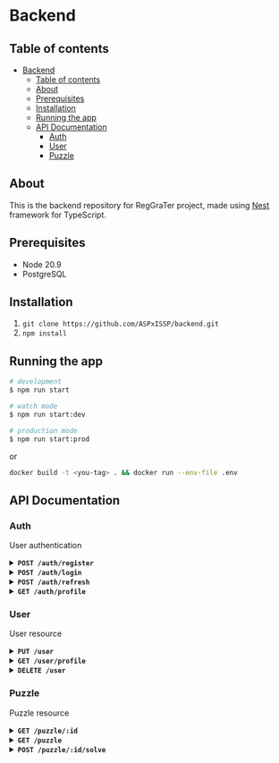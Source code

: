 # Backend

## Table of contents  
- [Backend](#backend)
  - [Table of contents](#table-of-contents)
  - [About](#about)
  - [Prerequisites](#prerequisites)
  - [Installation](#installation)
  - [Running the app](#running-the-app)
  - [API Documentation](#api-documentation)
    - [Auth](#auth)
    - [User](#user)
    - [Puzzle](#puzzle)

## About
This is the backend repository for RegGraTer project, made using [Nest](https://github.com/nestjs/nest) framework for TypeScript.

## Prerequisites
* Node 20.9
* PostgreSQL

## Installation

1. `git clone https://github.com/ASPxISSP/backend.git`
2. `npm install`

## Running the app

```bash
# development
$ npm run start

# watch mode
$ npm run start:dev

# production mode
$ npm run start:prod
```
or 
```bash
docker build -t <you-tag> . && docker run --env-file .env
```

## API Documentation

### Auth

User authentication

<details>
<summary><strong><code>POST /auth/register</code></strong></summary>

<br/>

Register new user

**Body**
```json
{
    "email": "email@example.com",
    "password": "passwd!1",
    "name": "Magical User",
}
```

**Response**

* **201** - user created
```json
{
    "message": "User created successfully"
}
```
* **400** - validation error
```json
{
    "message": <error message> | [<error messages>],
    "error": <error>,
    "statusCode": 400
}
```

</details>

<details>
<summary><strong><code>POST /auth/login</code></strong></summary>

<br/>

Login user

**Body**
```json
{
    "email": "email@example.com",
    "password": "passwd!1",
}
```

**Response**

* **200**
```json
{
    "accessToken": <token>,
    "refreshToken": <token>
}
```

* **401** - Unauthorized
```json
{
    "message": "Unauthorized",
    "statusCode": 401
}
```

</details>

<details>
<summary><strong><code>POST /auth/refresh</code></strong></summary>

<br/>

Refresh access token

**Body**
```json
{
    "refreshToken": <refresh token>
}
```

**Response**

* **200**
```json
{
    "accessToken": <access token>,
    "refreshToken": <refresh token>
}
```

* **400** - validation error
```json
{
    "error": "Bad Request",
    "statusCode": 400
}
```

* **401** - Unauthorized
```json
{
    "error": "Unauthorized",
    "statusCode": 401
}
```

</details>

<details>
<summary><strong><code>GET /auth/profile</code></strong></summary>

<br/>

Get user profile

**Headers**
```
Authorization: Bearer <access token>
```

**Response**

* **200**
```json
{
    "id": "22da87a9-55cd-49fd-9ed1-adb3602b0b01",
    "email": "test2@test.com",
    "name": "user2",
    "imageId": 0,
    "score": 0
}
```

* **401** - Unauthorized
```json
{
    "error": "Unauthorized",
    "statusCode": 401
}
```

</details>

### User

User resource

<details>
<summary><strong><code>PUT /user</code></strong></summary>

<br/>

Update user profile

**Headers**
```
Authorization: Bearer <access token>
```

**Response**

* **200**
```json
{
    "id": "22da87a9-55cd-49fd-9ed1-adb3602b0b01",
    "email": "test1@test.com",
    "password": "$2b$10$bEnzCbU0y0g7fE0BHxVVm.3aa03.oC5hgJMGlzpiOOGVWqTt49x46",
    "name": "user2",
    "score": 0,
    "imageId": 0,
    "createdAt": "2023-11-09T11:34:27.742Z",
    "updatedAt": "2023-12-14T11:11:05.490Z"
}
```

* **400** - Bad Request
```json
{
    "message": [
        <error message>
    ],
    "error": "Bad Request",
    "statusCode": 400
}
```

* **401** - Unauthorized
```json
{
    "error": "Unauthorized",
    "statusCode": 401
}
```

</details>

<details>
<summary><strong><code>GET /user/profile</code></strong></summary>

<br/>

Get user profile

**Headers**
```
Authorization: Bearer <access token>
```

**Response**

* **200**
```json
{
    "id": "22da87a9-55cd-49fd-9ed1-adb3602b0b01",
    "email": "test2@test.com",
    "name": "user2",
    "imageId": 0,
    "score": 0
}
```

* **400** - Bad Request
```json
{
    "message": [
        <error message>
    ],
    "error": "Bad Request",
    "statusCode": 400
}
```

* **401** - Unauthorized
```json
{
    "error": "Unauthorized",
    "statusCode": 401
}
```

</details>


<details>
<summary><strong><code>DELETE /user</code></strong></summary>

<br/>

Delete user

**Headers**
```
Authorization: Bearer <access token>
```

**Response**

* **204**


* **400** - Bad Request
```json
{
    "message": [
        <error message>
    ],
    "error": "Bad Request",
    "statusCode": 400
}
```

* **401** - Unauthorized
```json
{
    "error": "Unauthorized",
    "statusCode": 401
}
```

</details>

### Puzzle

Puzzle resource

<details>
<summary><strong><code>GET /puzzle/:id</code></strong></summary>

<br/>

Get puzzle

**Params**

* `id` - int

**Response**

* **200**
```json
{
    "id": 1,
    "solution": "solution",
    "difficulty": "MEDIUM",
    "latitude": 51.110252,
    "longitude": 17.030915,
    "address": "Rynek",
    "city": "Wrocław",
    "imageUri": "s3://bucket/image"
}
```

* **400** - Bad Request
```json
{
    "message": [
        <error message>
    ],
    "error": "Bad Request",
    "statusCode": 400
}
```

</details>

<details>
<summary><strong><code>GET /puzzle</code></strong></summary>

<br/>

Get list of puzzles

**Query params**

* `size` - int, 1-100 (default 10)
* `page` - int, min 1 (default 1)
* `city` - string (default empty)

**Response**

* **200**
```json
{
    "data": [
        {
            "id": 1,
            "solution": "solution",
            "difficulty": "MEDIUM",
            "latitude": 51.110252,
            "longitude": 17.030915,
            "address": "Rynek 13, 50-003 Wrocław",
            "city": "Wrocław",
            "imageUri": "s3://bucket/image"
        },
        ...
    ],
    "meta": {
        "page": 1,
        "size": 10,
        "total": 1
    }
}
```

* **400** - Bad Request
```json
{
    "message": [
        <error message>
    ],
    "error": "Bad Request",
    "statusCode": 400
}
```

</details>

<details>
<summary><strong><code>POST /puzzle/:id/solve</code></strong></summary>

<br/>

Solve a puzzle

**Headers**
```
Authorization: Bearer <access token>
```

**Params**

* `id` - int

**Body**
```json
{
    "solution": "solution",
    "latitude": 51.110316,
    "longitude": 17.030929
}
```

**Response**

* **204**
```json
{
    "score": 20
}
```

* **400** - Bad Request
```json
{
    "message": [
        <error message>
    ],
    "error": "Bad Request",
    "statusCode": 400
}
```

* **401** - Unauthorized
```json
{
    "message": "Unauthorized",
    "statusCode": 401
}
```

* **409** - Conflict
```json
{
    "message": "Conflict",
    "statusCode": 409
}
```

</details>